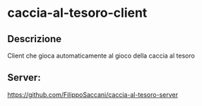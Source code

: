 # caccia-al-tesoro-client

## Descrizione
Client che gioca automaticamente al gioco della caccia al tesoro

## Server:
https://github.com/FilippoSaccani/caccia-al-tesoro-server

